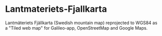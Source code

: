 # Lantmateriets-Fjallkarta
Lantmäteriets Fjällkarta (Swedish mountain map) reprojected to WGS84 as a "Tiled web map" for Galileo-app, OpenStreetMap and Google Maps.
